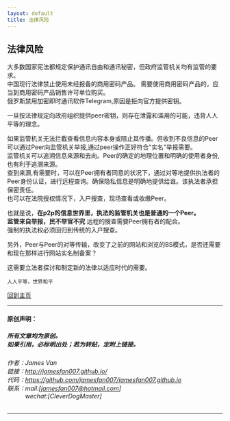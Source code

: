 ```yaml
---
layout: default
title: 法律风险
---
```


## 法律风险

大多数国家宪法都规定保护通讯自由和通讯秘密，但政府监管机关均有监管的要求。  
中国现行法律禁止使用未经报备的商用密码产品。 需要使用商用密码产品的，应当到商用密码产品销售许可单位购买。  
俄罗斯禁用加密即时通讯软件Telegram,原因是拒向官方提供密钥。  

一旦按法律规定向政府组织提供peer密钥，则存在泄露和滥用的可能，违背人人平等的理念。  

如果监管机关无法拦截查看信息内容本身或阻止其传播。但收到不良信息的Peer可以通过Peer向监管机关举报,通过peer操作正好符合"实名"举报需要。  
监管机关可以追溯信息来源和去向。Peer的确定的地理位置和明确的使用者身份,也有利于追溯来源。  
查到来源,有需要时，可以在Peer拥有者同意的状况下，通过对等地提供执法者的Peer身份认证，进行远程查询。确保隐私信息是明确地提供给谁。该执法者承担保密责任。  
也可以在法院授权情况下，入户搜查，现场查看或收缴Peer。  

也就是说，**在p2p的信息世界里，执法的监管机关也是普通的一个Peer。**  
**监管来自举报，民不举官不究** 远程的搜查需要Peer拥有者的配合。  
强制的执法权必须回归到传统的入户搜查。  

另外，Peer与Peer的对等传输，改变了之前的网站和浏览的BS模式，是否还需要和现在那样进行网站实名制备案？

这需要立法者探讨和制定新的法律以适应时代的需要。

```
人人平等，世界和平
```

[回到主页](http://jamesfan007.github.io/)

---

#### 原创声明：

##### 所有文章均为原创。 <br/> 如果引用，必标明出处；若为转贴，定附上链接。

###### 作者：James Van <br/> 链接：http://jamesfan007.github.io/ <br/> 代码：https://github.com/jamesfan007/jamesfan007.github.io <br/> 联系：mail:[jamesfan007@hotmail.com]  <br/> &emsp;&emsp;&emsp;wechat:[CleverDogMaster]

---
